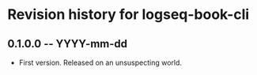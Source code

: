 # Revision history for logseq-book-cli

## 0.1.0.0 -- YYYY-mm-dd

* First version. Released on an unsuspecting world.
